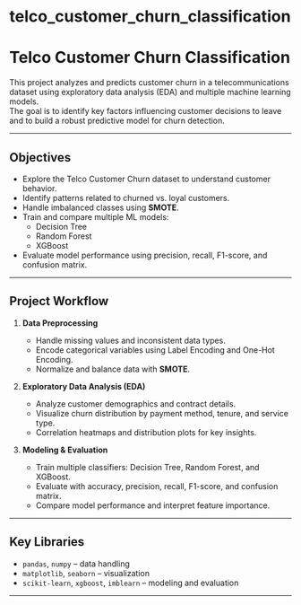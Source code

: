 # telco_customer_churn_classification

# Telco Customer Churn Classification  

This project analyzes and predicts customer churn in a telecommunications dataset using exploratory data analysis (EDA) and multiple machine learning models.  
The goal is to identify key factors influencing customer decisions to leave and to build a robust predictive model for churn detection.

---

## Objectives  
- Explore the Telco Customer Churn dataset to understand customer behavior.  
- Identify patterns related to churned vs. loyal customers.  
- Handle imbalanced classes using **SMOTE**.  
- Train and compare multiple ML models:  
  - Decision Tree  
  - Random Forest  
  - XGBoost  
- Evaluate model performance using precision, recall, F1-score, and confusion matrix.

---

## Project Workflow  

1. **Data Preprocessing**  
   - Handle missing values and inconsistent data types.  
   - Encode categorical variables using Label Encoding and One-Hot Encoding.  
   - Normalize and balance data with **SMOTE**.

2. **Exploratory Data Analysis (EDA)**  
   - Analyze customer demographics and contract details.  
   - Visualize churn distribution by payment method, tenure, and service type.  
   - Correlation heatmaps and distribution plots for key insights.

3. **Modeling & Evaluation**  
   - Train multiple classifiers: Decision Tree, Random Forest, and XGBoost.  
   - Evaluate with accuracy, precision, recall, F1-score, and confusion matrix.  
   - Compare model performance and interpret feature importance.

---

## Key Libraries  
- `pandas`, `numpy` – data handling  
- `matplotlib`, `seaborn` – visualization  
- `scikit-learn`, `xgboost`, `imblearn` – modeling and evaluation  

---


